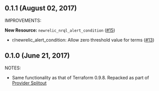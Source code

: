 ## 0.1.1 (August 02, 2017)

IMPROVEMENTS:

**New Resource:** `newrelic_nrql_alert_condition` ([#15](https://github.com/terraform-providers/terraform-provider-newrelic/issues/15))

* r/newrelic_alert_condition: Allow zero threshold value for terms ([#13](https://github.com/terraform-providers/terraform-provider-newrelic/issues/13))

## 0.1.0 (June 21, 2017)

NOTES:

* Same functionality as that of Terraform 0.9.8. Repacked as part of [Provider Splitout](https://www.hashicorp.com/blog/upcoming-provider-changes-in-terraform-0-10/)
